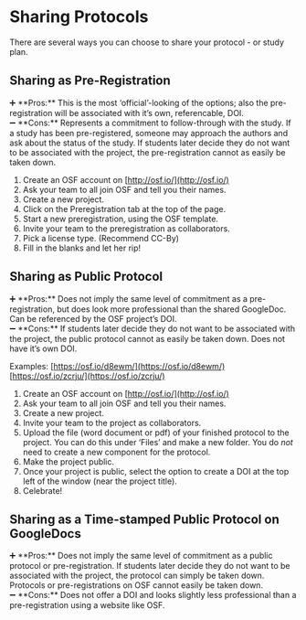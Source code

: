# Sharing Protocols

There are several ways you can choose to share your protocol - or study plan. 

## **Sharing as Pre-Registration**

<aside>
➕ **Pros:** This is the most ‘official’-looking of the options; also the pre-registration will be associated with it’s own, referencable, DOI.  
</aside>

<aside>
➖ **Cons:** Represents a commitment to follow-through with the study. If a study has been pre-registered, someone may approach the authors and ask about the status of the study. If students later decide they do not want to be associated with the project, the pre-registration cannot as easily be taken down.
</aside>

1. Create an OSF account on [http://osf.io/](http://osf.io/)
2. Ask your team to all join OSF and tell you their names.
3. Create a new project.
4. Click on the Preregistration tab at the top of the page.
5. Start a new preregistration, using the OSF template.
6. Invite your team to the preregistration as collaborators.
7. Pick a license type. (Recommend CC-By)
8. Fill in the blanks and let her rip!

## **Sharing as Public Protocol**

<aside>
➕ **Pros:** Does not imply the same level of commitment as a pre-registration, but does look more professional than the shared GoogleDoc. Can be referenced by the OSF project’s DOI.  
</aside>

<aside>
➖ **Cons:** If students later decide they do not want to be associated with the project, the public protocol cannot as easily be taken down. Does not have it’s own DOI.
</aside>

Examples: [https://osf.io/d8ewm/](https://osf.io/d8ewm/) [https://osf.io/zcrju/](https://osf.io/zcrju/)

1. Create an OSF account on [http://osf.io/](http://osf.io/)
2. Ask your team to all join OSF and tell you their names.
3. Create a new project.
4. Invite your team to the project as collaborators.
5. Upload the file (word document or pdf) of your finished protocol to the project. You can do this under ‘Files’ and make a new folder. You do *not* need to create a new component for the protocol.
6. Make the project public.
7. Once your project is public, select the option to create a DOI at the top left of the window (near the project title).
8. Celebrate!

## Sharing as a **Time-stamped Public Protocol on GoogleDocs**

<aside>
➕ **Pros:** Does not imply the same level of commitment as a public protocol or pre-registration. If students later decide they do not want to be associated with the project, the protocol can simply be taken down. Protocols or pre-registrations on OSF cannot easily be taken down.  
</aside>

<aside>
➖ **Cons:** Does not offer a DOI and looks slightly less professional than a pre-registration using a website like OSF.
</aside>
